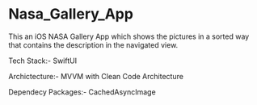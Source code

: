 # Nasa_Gallery_App
This an iOS NASA Gallery App which shows the pictures in a sorted way that contains the description in the navigated view.

Tech Stack:- SwiftUI

Archictecture:- MVVM with Clean Code Architecture

Dependecy Packages:- CachedAsyncImage


